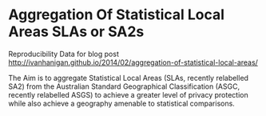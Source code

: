 Aggregation Of Statistical Local Areas SLAs or SA2s
===========================

Reproducibility Data for blog post http://ivanhanigan.github.io/2014/02/aggregation-of-statistical-local-areas/

The Aim is to aggregate Statistical Local Areas (SLAs, recently relabelled SA2) from the  Australian Standard Geographical Classification (ASGC, recently relabelled ASGS) to achieve a greater level of privacy protection while also achieve a geography amenable to statistical comparisons.
